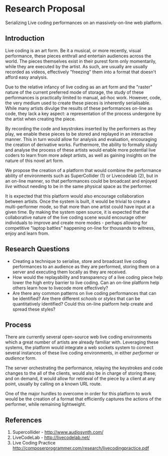 # Research Proposal
Serializing Live coding performances on an massively-on-line web platform.

## Introduction
Live coding is an art form. Be it a musical, or more recently, visual performance, these pieces enthrall and entertain audiences across the world. The pieces themselves exist in their purest form only momentarily, while they are executed by the artist. As such, are usually are usually recorded as videos, effectively "freezing" them into a format that doesn't afford easy analysis.

Due to the relative infancy of live coding as an art form and the "raster" nature of the current preferred mode of storage, the study of these performances is practically limited to manual, ad-hoc work. However, code, the very medium used to create these pieces is inherently serialisable. While many artists divulge the results of these performances on-line as code, they lack a key aspect: a representation of the process undergone by the artist when creating the piece.

By recording the code and keystrokes inserted by the performers as they play, we enable these pieces to be stored and replayed in an interactive manner. This in turn would allow for analysis and evaluation, encouraging the creation of derivative works. Furthermore, the ability to formally study and analyse the process of these artists would enable more potential live coders to learn from more adept artists, as well as gaining insights on the nature of this novel art form.

We propose the creation of a platform that would combine the performance ability of environments such as SuperCollider (1) or Livecodelab (2), but in an on-line manner, so that performances could be broadcast and enjoyed *live* without needing to be in the same physical space as the performer.

It is expected that this platform would also encourage collaboration between artists. Once the system is built, it would be trivial to create a multi-performer mode, so that more than one artist could have input at a given time. By making the system open source, it is expected that the collaborative nature of the live coding scene would encourage other individuals to improve and create more modes - perhaps allowing for competitive "laptop battles" happening on-line for thousands to witness, enjoy and learn from.

## Research Questions
* Creating a technique to serialise, store and broadcast live coding performances to an audience as they are performed, storing them on a server and executing them locally as they are received.
* How would the replayability and transparency of a live coding piece help lower the high entry barrier to live coding. Can an on-line platform help others learn how to livecode more effectively?
* Are there any common patterns on live coding performances that can be identified? Are there different *schools* or *styles* that can be quantitatively identified? Could this on-line platform help create and spread these styles?

## Process
There are currently several open-source web live coding environments  which a great number of artists are already familiar with. Leveraging these systems, the platform would integrate a web sockets system to connect several instances of these live coding environments, in either *performer* or *audience* form.

The server orchestrating the performance, relaying the keystrokes and code changes to the all of the clients, would also be in charge of storing these; and on demand, it would allow for retrieval of the piece by a client at any point, usually by calling on a known URL route.

One of the major hurdles to overcome in order for this platform to work would be the creation of a format that efficiently captures the actions of the performer, while remaining lightweight.

## References

1. Supercollider - http://www.audiosynth.com/
2. LiveCodeLab - http://livecodelab.net/
3. Live Coding Practice http://composerprogrammer.com/research/livecodingpractice.pdf